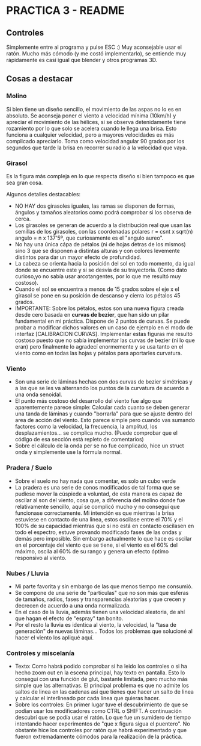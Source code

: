 # PRACTICA 3 - README

## Controles

Simplemente entre al programa y pulse ESC :)
Muy aconsejable usar el ratón. Mucho más cómodo (y me costó implementarlo), se entiende muy rápidamente es casi igual que blender y otros programas 3D.

## Cosas a destacar

### Molino

Si bien tiene un diseño sencillo, el movimiento de las aspas no lo es en absoluto.
Se aconseja poner el viento a velocidad mínima (10km/h) y apreciar el movimiento de las hélices, si se observa detenidamente tiene rozamiento por lo que solo se acelera cuando le llega una brisa. Esto funciona a cualquier velocidad, pero a mayores velocidades es más complicado apreciarlo.
Toma como velocidad angular 90 grados por los segundos que tarde la brisa en recorrer su radio a la velocidad que vaya.

### Girasol

Es la figura más compleja en lo que respecta diseño si bien tampoco es que sea gran cosa.

Algunos detalles destacables:

- NO HAY dos girasoles iguales, las ramas se disponen de formas, ángulos y tamaños aleatorios como podrá comprobar si los observa de cerca.
- Los girasoles se generan de acuerdo a la distribución real que usan las semillas de los girasoles, con las coordenadas polares r = csnt x sqrt(n) angulo = n x 137'5º, que curiosamente es el "angulo aureo".
- No hay una única cápa de pétalos (ni de hojas detras de los mismos) sino 3 que se disponen a distintas alturas y con colores levemente distintos para dar un mayor efecto de profundidad.
- La cabeza se orienta hacia la posición del sol en todo momento, da igual donde se encuentre este y si se desvía de su trayectoria. (Como dato curioso,yo no sabía usar arcotangentes, por lo que me resultó muy costoso).
- Cuando el sol se encuentra a menos de 15 grados sobre el eje x el girasol se pone en su posición de descanso y cierra los pétalos 45 grados.
- IMPORTANTE: Sobre los pétalos, estos son una nueva figura creada desde cero basada en **curvas de bezier**, que han sido un pilar fundamental en mi práctica. Dispone de 2 puntos de curvas. Se puede probar a modificar dichos valores en un caso de ejemplo en el modo de interfaz \[CALIBRACION CURVAS\]. Implementar estas figuras me resultó costoso puesto que no sabía implementar las curvas de bezier (ni lo que eran) pero finalmente lo agradecí enormemente y se usa tanto en el viento como en todas las hojas y pétalos para aportarles curvatura.

### Viento

- Son una serie de láminas hechas con dos curvas de bezier simétricas y a las que se les va alternando los puntos de la curvatura de acuerdo a una onda senoidal.
- El punto más costoso del desarrollo del viento fue algo que aparentemente parece simple: Calcular cada cuanto se deben generar una tanda de láminas y cuando "borrarla" para que se ajuste dentro del area de acción del viento. Esto parece simple pero cuando vas sumando factores como la velocidad, la frecuencia, la amplitud, los desplazamientos... se complica mucho. (Puede comprobar que el código de esa sección está repleto de comentarios)
- Sobre el cálculo de la onda per se no fue complicado, hice un struct onda y simplemente use la fórmula normal.

### Pradera / Suelo

- Sobre el suelo no hay nada que comentar, es solo un cubo verde
- La pradera es una serie de conos modificados de tal forma que se pudiese mover la cúspiede a voluntad, de esta manera es capaz de oscilar al son del viento, cosa que, a diferencia del molino donde fue relativamente sencillo, aquí se complicó mucho y no conseguí que funcionase correctamente. Mi intención es que mientras la brisa estuviese en contacto de una linea, estos oscilase entre el 70% y el 100% de su capacidad mientras que si no está en contacto oscilasen en todo el espectro, estuve provando modificado fases de las ondas y demás pero imposible. Sin embargo actualmente lo que hace es oscilar en el porcentaje del viento que se tiene, si el viento es el 60% del máximo, oscila al 60% de su rango y genera un efecto óptimo responsivo al viento.

### Nubes / Lluvia

- Mi parte favorita y sin embargo de las que menos tiempo me consumió.
- Se compone de una serie de "particulas" que no son más que esferas de tamaños, radios, fases y transparencias aleatorias y que crecen y decrecen de acuerdo a una onda normalizada.
- En el caso de la lluvia, además tienen una velocidad aleatoria, de ahí que hagan el efecto de "espray" tan bonito.
- Por el resto la lluvia es identica al viento, la velocidad, la "tasa de generación" de nuevas láminas... Todos los problemas que solucioné al hacer el viento los apliqué aquí.

### Controles y miscelanía

- Texto: Como habrá podido comprobar si ha leido los controles o si ha hecho zoom out en la escena principal, hay texto en pantalla. Esto lo conseguí con una función de glut, bastante limitada, pero mucho más simple que las alternativas. El principal problema es que no admite los saltos de linea en las cadenas asi que tienes que hacer un salto de linea y calcular el interlineado por cada linea que quieras hacer.
- Sobre los controles: En primer lugar tuve el descubrimiento de que se podían usar los modificadores como CTRL o SHIFT. A continuación descubrí que se podía usar el ratón. Lo que fue un sumidero de tiempo intentando hacer experimentos de "que x figura sigua el puentero". No obstante hice los controles por ratón que habrá experimentado y que fueron extremadamente cómodos para la realización de la práctica.
